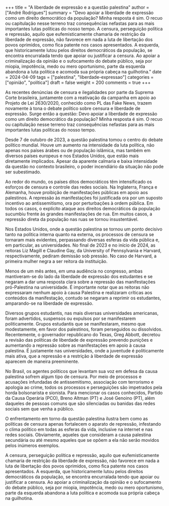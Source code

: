 +++
title = "A liberdade de expressão e a questão palestina"
author = ["André Rodrigues"]
summary = "Devo apoiar a liberdade de expressão como um direito democrático da população? Minha resposta é sim. O recuo ou capitulação nesse terreno traz consequências nefastas para as mais importantes lutas políticas do nosso tempo. A censura, perseguição política e repressão, aquilo que eufemisticamente chamaria de restrição da liberdade de expressão, não favorece em nada a luta de libertação dos povos oprimidos, como fica patente nos casos apresentados. A esquerda, que historicamente lutou pelos direitos democráticos da população, se encontra encurralada tendo que apoiar ou justificar a censura. Ao apoiar a criminalização da opinião e o sufocamento do debate público, seja por miopia, impotência, medo ou mero oportunismo, parte da esquerda abandona a luta política e acomoda sua própria cabeça na guilhotina."
date = 2024-04-09
tags = ["palestina", "liberdade-expressao"]
categories = ["opinião", "política"]
draft = false
weight = 200
comments = true
+++

As recentes denúncias de censura e ilegalidades por parte da Suprema Corte brasileira, juntamente com a reativação da campanha em apoio ao Projeto de Lei 2630/2020, conhecido como PL das Fake News, trazem novamente à tona o debate político sobre censura e liberdade de expressão. Surge então a questão: Devo apoiar a liberdade de expressão como um direito democrático da população? Minha resposta é sim. O recuo ou capitulação nesse terreno traz consequências nefastas para as mais importantes lutas políticas do nosso tempo.

Desde 7 de outubro de 2023, a questão palestina tomou o centro do debate político mundial. Houve um aumento na intensidade da luta política, não apenas nos países árabes ou de população islâmica, mas também em diversos países europeus e nos Estados Unidos, que estão mais diretamente implicados. Apesar da aparente calmaria e baixa intensidade da questão no contexto brasileiro, o poder incendiário da situação não pode ser subestimado.

Ao redor do mundo, os países ditos democráticos têm intensificado os esforços de censura e controle das redes sociais. Na Inglaterra, França e Alemanha, houve proibição de manifestações públicas em apoio aos palestinos. A repressão às manifestações foi justificada ora por um suposto incentivo ao antissemitismo, ora por perturbações à ordem pública. Em todos os casos, o explícito ataque aos direitos democráticos da população sucumbiu frente às grandes manifestações de rua. Em muitos casos, a repressão direta da população nas ruas se tornou insustentável.

Nos Estados Unidos, onde a questão palestina se tornou um ponto decisivo tanto na política interna quanto na externa, os processos de censura se tornaram mais evidentes, perpassando diversas esferas da vida pública e, em particular, as universidades. No final de 2023 e no início de 2024, as reitoras Liz Magill e Claudine Gay, da University of Pennsylvania e Harvard, respectivamente, pediram demissão sob pressão. No caso de Harvard, a primeira mulher negra a ser reitora da instituição.

Menos de um mês antes, em uma audiência no congresso, ambas mantiveram-se do lado da liberdade de expressão dos estudantes e se negaram a dar uma resposta clara sobre a repressão das manifestações pró-Palestina na universidade. É importante notar que as reitoras não expressaram nenhum apoio à causa Palestina e realizaram críticas aos conteúdos da manifestação, contudo se negaram a reprimir os estudantes, amparando-se na liberdade de expressão.

Diversos grupos estudantis, nas mais diversas universidades americanas, foram advertidos, suspensos ou expulsos por se manifestarem politicamente. Grupos estudantis que se manifestaram, mesmo que modestamente, em favor dos palestinos, foram perseguidos ou dissolvidos. Recentemente, o governador republicano do Texas, Greg Abbott, decretou a revisão das políticas de liberdade de expressão prevendo punições e aumentando a repressão sobre as manifestações em apoio à causa palestina. É justamente nas universidades, onde a juventude é politicamente mais ativa, que a repressão e a restrição à liberdade de expressão aparecem de maneira preeminente.

No Brasil, os agentes políticos que levantam sua voz em defesa da causa palestina sofrem algum tipo de censura. Por meio de processos e acusações infundadas de antissemitismo, associação com terrorismo e apologia ao crime, todos os processos e perseguições são impetrados pela horda bolsonarista e sionista. Para mencionar os casos conhecidos, Partido da Causa Operária (PCO), Breno Altman (PT) e José Genoino (PT), além daqueles de pessoas comuns que são silenciadas ou banidas das redes sociais sem que venha a público.

O enfrentamento em torno da questão palestina ilustra bem como as políticas de censura apenas fortalecem o aparato de repressão, infestando o clima político em todas as esferas da vida, inclusive na internet e nas redes sociais. Obviamente, aqueles que consideram a causa palestina secundária ou até mesmo aqueles que se opõem a ela não serão movidos pelos inúmeros exemplos.

A censura, perseguição política e repressão, aquilo que eufemisticamente chamaria de restrição da liberdade de expressão, não favorece em nada a luta de libertação dos povos oprimidos, como fica patente nos casos apresentados. A esquerda, que historicamente lutou pelos direitos democráticos da população, se encontra encurralada tendo que apoiar ou justificar a censura. Ao apoiar a criminalização da opinião e o sufocamento do debate público, seja por miopia, impotência, medo ou mero oportunismo, parte da esquerda abandona a luta política e acomoda sua própria cabeça na guilhotina.
